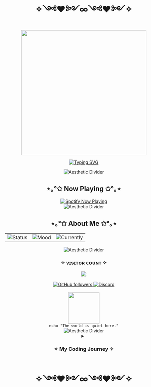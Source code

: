 <h1 align="center">✧༺♥༻∞༺♥༻✧</h1>

<div align="center">
  <img src="media/ezgif-1412bad1436b98.gif" width="400px"/>
  
  [![Typing SVG](https://readme-typing-svg.herokuapp.com?font=Fira+Code&size=22&duration=6000&pause=3200&color=00CED1&center=true&vCenter=true&width=500&lines=while(true)+%7Bdream();%7D;404+Error+%3A+Reality+Not+Found;Compiling+Thoughts...+Please+Wait;Code+is+poetry+in+logic)](https://git.io/typing-svg)
</div>

<div align="center">
  <img src="https://capsule-render.vercel.app/api?type=waving&color=gradient&height=100&section=footer" alt="Aesthetic Divider" />
</div>

<h2 align="center">⋆｡°✩ Now Playing ✩°｡⋆</h2>

<div align="center">
  <a href="https://open.spotify.com/user/31p55bph5ccnijic5yjwovf65oaq">
    <img src="https://spotify-github-profile.kittinanx.com/api/view.svg?uid=31p55bph5ccnijic5yjwovf65oaq&cover_image=true&theme=default&show_offline=true&background_color=121212&interchange=true&bar_color=53b14f&bar_color_cover=true" alt="Spotify Now Playing" />
  </a>
</div>
 
<div align="center">
  <img src="https://capsule-render.vercel.app/api?type=waving&color=gradient&height=100&section=footer" alt="Aesthetic Divider" />
</div>

<h2 align="center">⋆｡°✩ About Me ✩°｡⋆</h2>

<table align="center">
  <tr>
    <td>
      <img src="https://img.shields.io/badge/Status-Daydreaming-blueviolet?style=for-the-badge" alt="Status"/>
    </td>
    <td>
      <img src="https://img.shields.io/badge/Mood-Melancholic-lightblue?style=for-the-badge" alt="Mood"/>
    </td>
    <td>
      <img src="https://img.shields.io/badge/Currently-Lost_in_Thoughts-teal?style=for-the-badge" alt="Currently"/>
    </td>
  </tr>
</table>

<div align="center">
  <img src="https://capsule-render.vercel.app/api?type=waving&color=gradient&height=100&section=footer" alt="Aesthetic Divider" />
</div>

<div align="center">
  <h3>✧ ᴠɪsɪᴛᴏʀ ᴄᴏᴜɴᴛ ✧</h3>
  <img src="https://profile-counter.glitch.me/Arifzyn19/count.svg" />
</div>

<br>

<div align="center">
  <a href="https://github.com/Arifzyn19">
    <img src="https://img.shields.io/github/followers/Arifzyn19?label=Follow&style=social" alt="GitHub followers"/>
  </a>
  
  <a href="https://discord.gg/user/arifzxa19">
    <img src="https://img.shields.io/badge/Discord-Arifzyn-7289DA?style=flat&logo=discord" alt="Discord"/>
  </a>
</div>

<br>

<div align="center">
  <img src="https://media1.giphy.com/media/LHZyixOnHwDDy/giphy.gif" width="100px" />
  <br>
  <code>echo "The world is quiet here."</code>
</div>

<div align="center">
  <img src="https://capsule-render.vercel.app/api?type=waving&color=gradient&height=100&section=footer" alt="Aesthetic Divider" />
</div>


<details align="center">
  <summary><h3>✧ My Coding Journey ✧</h3></summary>
  <br>
  
```cpp
#include <iostream>
#include <string>
#include <vector>

class Arifzyn {
private:
    std::vector<std::string> thoughts;
    std::string current_mood;
    
public:
    Arifzyn() : current_mood("dreamy") {
        thoughts.push_back("Lost in digital spaces");
        thoughts.push_back("Seeking connection");
        thoughts.push_back("Creating worlds through code");
    }
    
    void express() {
        std::cout << "✧ Hello, I'm Arifzyn! ✧" << std::endl;
        std::cout << "Current mood: " << current_mood << std::endl;
        
        std::cout << "Thoughts:" << std::endl;
        for (const auto& thought : thoughts) {
            std::cout << "  ❀ " << thought << std::endl;
        }
    }
};

int main() {
    Arifzyn me;
    me.express();
    return 0;
}
```
</details>

<h1 align="center">✧༺♥༻∞༺♥༻✧</h1> 
